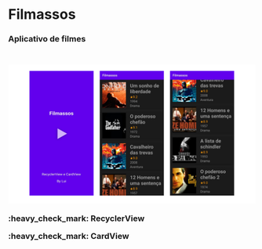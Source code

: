 <h1> Filmassos</h1>
<h3> Aplicativo de filmes<h3> <br>
<img src="https://github.com/LuizaAlanis/RecyclerView-e-CardView/blob/master/Capa.png"> <br>
  
  <p>:heavy_check_mark: RecyclerView </p>
  <p>:heavy_check_mark: CardView</p>
